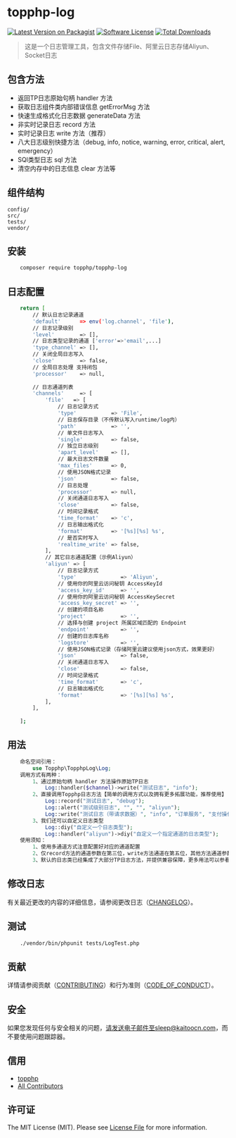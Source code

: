 # topphp-log

[![Latest Version on Packagist][ico-version]][link-packagist]
[![Software License][ico-license]](LICENSE.md)
[![Total Downloads][ico-downloads]][link-downloads]

>这是一个日志管理工具，包含文件存储File、阿里云日志存储Aliyun、Socket日志

## 包含方法

 - 返回TP日志原始句柄 handler 方法
 - 获取日志组件类内部错误信息 getErrorMsg 方法
 - 快速生成格式化日志数据 generateData 方法
 - 非实时记录日志 record 方法
 - 实时记录日志 write 方法（推荐）
 - 八大日志级别快捷方法（debug, info, notice, warning, error, critical, alert, emergency）
 - SQl类型日志 sql 方法
 - 清空内存中的日志信息 clear 方法等

## 组件结构


```
config/     
src/     
tests/
vendor/
```


## 安装

``` bash
    composer require topphp/topphp-log
```

## 日志配置

``` bash
    return [
        // 默认日志记录通道
        'default'      => env('log.channel', 'file'),
        // 日志记录级别
        'level'        => [],
        // 日志类型记录的通道 ['error'=>'email',...]
        'type_channel' => [],
        // 关闭全局日志写入
        'close'        => false,
        // 全局日志处理 支持闭包
        'processor'    => null,
    
        // 日志通道列表
        'channels'     => [
            'file'   => [
                // 日志记录方式
                'type'           => 'File',
                // 日志保存目录（不传默认写入runtime/log内）
                'path'           => '',
                // 单文件日志写入
                'single'         => false,
                // 独立日志级别
                'apart_level'    => [],
                // 最大日志文件数量
                'max_files'      => 0,
                // 使用JSON格式记录
                'json'           => false,
                // 日志处理
                'processor'      => null,
                // 关闭通道日志写入
                'close'          => false,
                // 时间记录格式
                'time_format'    => 'c',
                // 日志输出格式化
                'format'         => '[%s][%s] %s',
                // 是否实时写入
                'realtime_write' => false,
            ],
            // 其它日志通道配置（示例Aliyun）
            'aliyun' => [
                // 日志记录方式
                'type'              => 'Aliyun',
                // 使用你的阿里云访问秘钥 AccessKeyId
                'access_key_id'     => '',
                // 使用你的阿里云访问秘钥 AccessKeySecret
                'access_key_secret' => '',
                // 创建的项目名称
                'project'           => '',
                // 选择与创建 project 所属区域匹配的 Endpoint
                'endpoint'          => '',
                // 创建的日志库名称
                'logstore'          => '',
                // 使用JSON格式记录（存储阿里云建议使用json方式，效果更好）
                'json'              => false,
                // 关闭通道日志写入
                'close'             => false,
                // 时间记录格式
                'time_format'       => 'c',
                // 日志输出格式化
                'format'            => '[%s][%s] %s',
            ],
        ],
    
    ];
```


## 用法

```php
    命名空间引用：
        use Topphp\TopphpLog\Log;
    调用方式有两种：
        1、通过原始句柄 handler 方法操作原始TP日志
            Log::handler($channel)->write("测试日志", "info");
        2、直接调用Topphp日志方法【简单的调用方式以及拥有更多拓展功能，推荐使用】
            Log::record("测试日志", "debug");
            Log::alert("测试级别日志", "", "", "aliyun");
            Log::write("测试日志（带请求数据）", "info", "订单服务", "支付操作");
        3、我们还可以自定义日志类型
            Log::diy("自定义一个日志类型");
            Log::handler("aliyun")->diy("自定义一个指定通道的日志类型");
    使用须知：
        1、使用多通道方式注意配置好对应的通道配置
        2、仅record方法的通道参数在第三位，write方法通道在第五位，其他方法通道参数均在第四位，这样做的目的是便于开发者调用方法方便
        3、默认的日志类已经集成了大部分TP日志方法，并提供兼容保障，更多用法可以参看TP的官方文档
```

## 修改日志

有关最近更改的内容的详细信息，请参阅更改日志（[CHANGELOG](CHANGELOG.md)）。

## 测试

``` bash
    ./vendor/bin/phpunit tests/LogTest.php
```

## 贡献

详情请参阅贡献（[CONTRIBUTING](CONTRIBUTING.md)）和行为准则（[CODE_OF_CONDUCT](CODE_OF_CONDUCT.md)）。


## 安全

如果您发现任何与安全相关的问题，请发送电子邮件至sleep@kaitoocn.com，而不要使用问题跟踪器。

## 信用

- [topphp][link-author]
- [All Contributors][link-contributors]

## 许可证

The MIT License (MIT). Please see [License File](LICENSE.md) for more information.

[ico-version]: https://img.shields.io/packagist/v/topphp/component-builder.svg?style=flat-square
[ico-license]: https://img.shields.io/badge/license-MIT-brightgreen.svg?style=flat-square
[ico-travis]: https://img.shields.io/travis/topphp/component-builder/master.svg?style=flat-square
[ico-scrutinizer]: https://img.shields.io/scrutinizer/coverage/g/topphp/component-builder.svg?style=flat-square
[ico-code-quality]: https://img.shields.io/scrutinizer/g/topphp/component-builder.svg?style=flat-square
[ico-downloads]: https://img.shields.io/packagist/dt/topphp/component-builder.svg?style=flat-square

[link-packagist]: https://packagist.org/packages/topphp/component-builder
[link-travis]: https://travis-ci.org/topphp/component-builder
[link-scrutinizer]: https://scrutinizer-ci.com/g/topphp/component-builder/code-structure
[link-code-quality]: https://scrutinizer-ci.com/g/topphp/component-builder
[link-downloads]: https://packagist.org/packages/topphp/component-builder
[link-author]: https://github.com/topphp
[link-contributors]: ../../contributors
